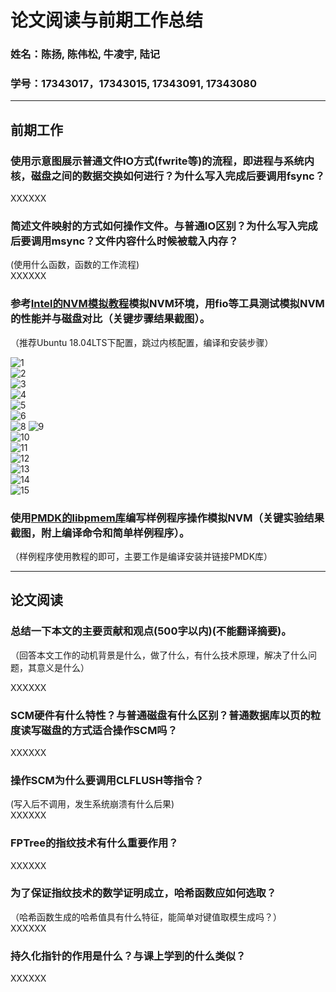 # 论文阅读与前期工作总结
### 姓名：陈扬, 陈伟松, 牛凌宇, 陆记
### 学号：17343017，17343015, 17343091, 17343080
---
## 前期工作

### 使用示意图展示普通文件IO方式(fwrite等)的流程，即进程与系统内核，磁盘之间的数据交换如何进行？为什么写入完成后要调用fsync？
XXXXXX
### 简述文件映射的方式如何操作文件。与普通IO区别？为什么写入完成后要调用msync？文件内容什么时候被载入内存？
(使用什么函数，函数的工作流程)  
XXXXXX

### 参考[Intel的NVM模拟教程](https://software.intel.com/zh-cn/articles/how-to-emulate-persistent-memory-on-an-intel-architecture-server)模拟NVM环境，用fio等工具测试模拟NVM的性能并与磁盘对比（关键步骤结果截图）。
（推荐Ubuntu 18.04LTS下配置，跳过内核配置，编译和安装步骤）

![1](./img/3.1.png)  
![2](./img/3.2.png)  
![3](./img/3.3.png)  
![4](./img/3.4.png)  
![5](./img/3.5.png)  
![6](./img/3.6.png)  
![8](./img/3.8.png)
![9](./img/3.9.png)  
![10](./img/3.10.png)  
![11](./img/3.11.png)  
![12](./img/3.12.png)  
![13](./img/3.13.png)  
![14](./img/3.14.png)  
![15](./img/3.15.png)  

### 使用[PMDK的libpmem库](http://pmem.io/pmdk/libpmem/)编写样例程序操作模拟NVM（关键实验结果截图，附上编译命令和简单样例程序）。
（样例程序使用教程的即可，主要工作是编译安装并链接PMDK库）

---
## 论文阅读

### 总结一下本文的主要贡献和观点(500字以内)(不能翻译摘要)。
（回答本文工作的动机背景是什么，做了什么，有什么技术原理，解决了什么问题，其意义是什么）

XXXXXX

### SCM硬件有什么特性？与普通磁盘有什么区别？普通数据库以页的粒度读写磁盘的方式适合操作SCM吗？
XXXXXX
### 操作SCM为什么要调用CLFLUSH等指令？
(写入后不调用，发生系统崩溃有什么后果)  
XXXXXX

### FPTree的指纹技术有什么重要作用？
XXXXXX

### 为了保证指纹技术的数学证明成立，哈希函数应如何选取？
（哈希函数生成的哈希值具有什么特征，能简单对键值取模生成吗？）  
XXXXXX

### 持久化指针的作用是什么？与课上学到的什么类似？
XXXXXX
